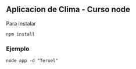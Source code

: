 ## Aplicacion de Clima - Curso node

Para instalar

```
npm install
```

### Ejemplo
```
node app -d "Teruel"
```